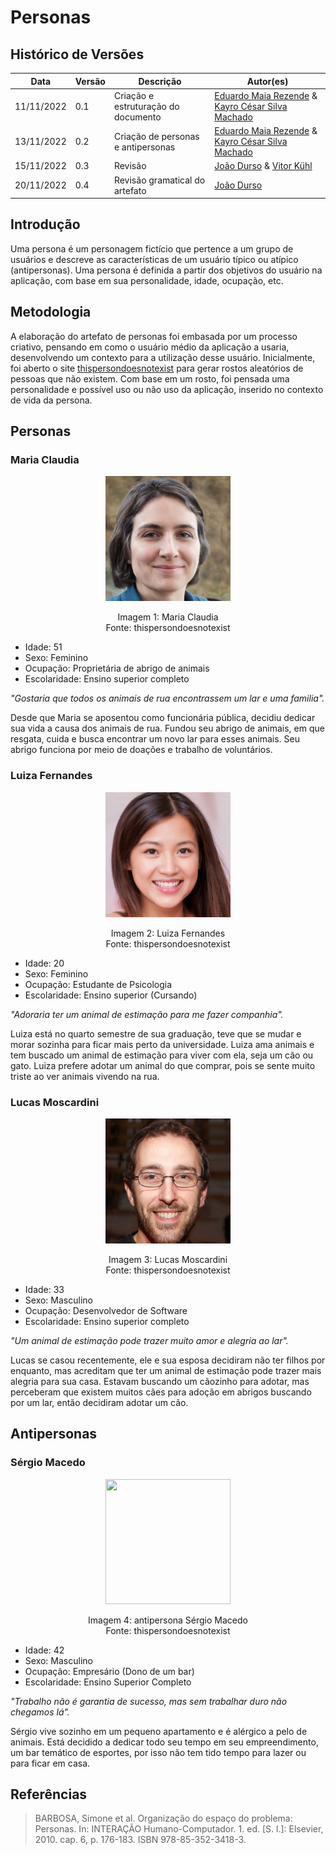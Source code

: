 # Personas

## Histórico de Versões
| Data       | Versão | Descrição            | Autor(es)     |
| ---------- | ------ | -------------------- | ------------------------------------------------------------------------------------------------------------------------------------------- | 
| 11/11/2022 | 0.1   | Criação e estruturação do documento | [Eduardo Maia Rezende](https://github.com/eduardomr) & [Kayro César Silva Machado](https://github.com/kayrocesar)|  |
| 13/11/2022 | 0.2    | Criação de personas e antipersonas | [Eduardo Maia Rezende](https://github.com/eduardomr) & [Kayro César Silva Machado](https://github.com/kayrocesar)|  |
| 15/11/2022 | 0.3  | Revisão | [João Durso](https://github.com/jvsdurso) & [Vitor Kühl](https://github.com/vitorekr)|  |
| 20/11/2022 | 0.4   | Revisão gramatical do artefato | [João Durso](https://github.com/jvsdurso)| 

## Introdução

Uma persona é um personagem fictício que pertence a um grupo de usuários e descreve as características de um usuário típico ou atípico (antipersonas). Uma persona é definida a partir dos objetivos do usuário na aplicação, com base em sua personalidade, idade, ocupação, etc.

## Metodologia

A elaboração do artefato de personas foi embasada por um processo criativo, pensando em como o usuário médio da aplicação a usaria, desenvolvendo um contexto para a utilização desse usuário. Inicialmente, foi aberto o site [thispersondoesnotexist](https://thispersondoesnotexist.com/) para gerar rostos aleatórios de pessoas que não existem. Com base em um rosto, foi pensada uma personalidade e possível uso ou não uso da aplicação, inserido no contexto de vida da persona.

## Personas

### Maria Claudia

<p align = "center"> <img src="https://github.com/UnBArqDsw2022-2/2022.2_G4_IDotPet/blob/master/docs/assets/personas/MariaClaudia.jpg?raw=true" height="200px" width="200px" /> </p>
<p align = "center"> 
Imagem 1: Maria Claudia <br>
Fonte: thispersondoesnotexist
</p>

- Idade: 51
- Sexo: Feminino
- Ocupação: Proprietária de abrigo de animais
- Escolaridade: Ensino superior completo

_"Gostaria que todos os animais de rua encontrassem um lar e uma familia"._

Desde que Maria se aposentou como funcionária pública, decidiu dedicar sua vida a causa dos animais de rua. Fundou seu abrigo de animais, em que resgata, cuida e busca encontrar um novo lar para esses animais. Seu abrigo funciona por meio de doações e trabalho de voluntários.

### Luiza Fernandes

<p align = "center"> <img src="https://github.com/UnBArqDsw2022-2/2022.2_G4_IDotPet/blob/master/docs/assets/personas/LuizaFernandes.jpg?raw=true" height="200px" width="200px" /> </p>
<p align = "center"> 
Imagem 2: Luiza Fernandes <br>
Fonte: thispersondoesnotexist
</p>

- Idade: 20
- Sexo: Feminino
- Ocupação: Estudante de Psicologia
- Escolaridade: Ensino superior (Cursando)

_"Adoraria ter um animal de estimação para me fazer companhia"._

Luiza está no quarto semestre de sua graduação, teve que se mudar e morar sozinha para ficar mais perto da universidade. Luiza ama animais e tem buscado um animal de estimação para viver com ela, seja um cão ou gato. Luiza prefere adotar um animal do que comprar, pois se sente muito triste ao ver animais vivendo na rua.

### Lucas Moscardini

<p align = "center"> <img src="https://github.com/UnBArqDsw2022-2/2022.2_G4_IDotPet/blob/master/docs/assets/personas/LucasMoscardini.jpg?raw=true" height="200px" width="200px" /> </p>
<p align = "center"> 
Imagem 3: Lucas Moscardini <br>
Fonte: thispersondoesnotexist
</p>

- Idade: 33
- Sexo: Masculino
- Ocupação: Desenvolvedor de Software
- Escolaridade: Ensino superior completo

_"Um animal de estimação pode trazer muito amor e alegria ao lar"._

Lucas se casou recentemente, ele e sua esposa decidiram não ter filhos por enquanto, mas acreditam que ter um animal de estimação pode trazer mais alegria para sua casa. Estavam buscando um cãozinho para adotar, mas perceberam que existem muitos cães para adoção em abrigos buscando por um lar, então decidiram adotar um cão.

## Antipersonas

### Sérgio Macedo

<p align = "center"> <img src="https://github.com/UnBArqDsw2022-2/2022.2_G4_IDotPet/blob/master/docs/assets/personas/S%C3%A9rgioMacedo.jpg?raw=true" height="200px" width="200px" /> </p>
<p align = "center"> 
Imagem 4: antipersona Sérgio Macedo <br>
Fonte: thispersondoesnotexist
</p>

- Idade: 42
- Sexo: Masculino 
- Ocupação: Empresário (Dono de um bar)
- Escolaridade: Ensino Superior Completo

_"Trabalho não é garantia de sucesso, mas sem trabalhar duro não chegamos lá"._

Sérgio vive sozinho em um pequeno apartamento e é alérgico a pelo de animais. Está decidido a dedicar todo seu tempo em seu empreendimento, um bar temático de esportes, por isso não tem tido tempo para lazer ou para ficar em casa.

## Referências

<!-- Feito aqui ó: https://referenciabibliografica.net/a/pt-br/ref/abnt -->

> BARBOSA, Simone et al. Organização do espaço do problema: Personas. In: INTERAÇÃO Humano-Computador. 1. ed. [S. l.]: Elsevier, 2010. cap. 6, p. 176-183. ISBN 978-85-352-3418-3.
